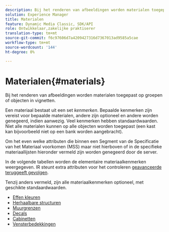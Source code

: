 ```yaml
---
description: Bij het renderen van afbeeldingen worden materialen toegepast op groepen of objecten in vignetten.
solution: Experience Manager
title: Materialen
feature: Dynamic Media Classic, SDK/API
role: Ontwikkelaar,zakelijke praktiserer
translation-type: tm+mt
source-git-commit: f6c97606d7a4209427316d7367013ad9585a5cae
workflow-type: tm+mt
source-wordcount: '144'
ht-degree: 0%

---
```



# Materialen{#materials}

Bij het renderen van afbeeldingen worden materialen toegepast op groepen of objecten in vignetten.

Een materiaal bestaat uit een set *kenmerken*. Bepaalde kenmerken zijn vereist voor bepaalde materialen, andere zijn optioneel en andere worden genegeerd, indien aanwezig. Veel kenmerken hebben standaardwaarden. Niet alle materialen kunnen op alle objecten worden toegepast (een kast kan bijvoorbeeld niet op een bank worden aangebracht).

Om het even welke attributen die binnen een Segment van de Specificatie van het Materiaal voorkomen (MSS) maar niet hierboven of in de specifieke materiaallijsten hieronder vermeld zijn worden genegeerd door de server.

In de volgende tabellen worden de elementaire materiaalkenmerken weergegeven. IR steunt extra attributen voor het controleren [geavanceerde teruggeeft gevolgen](../../../../../../ir-api/http-protocol/image-rendering-api-ref/c-ir-http-protocol-ref/c-ir-http-protocol-syntax-and-features/c-ir-advanced-render-effects/c-ir-advanced-render-effects.md#concept-bf8b6d8460244b9cacc7f4a3df4c5281).

Tenzij anders vermeld, zijn alle materiaalkenmerken optioneel, met geschikte standaardwaarden.

* [Effen kleuren](r-ir-solid-colors.md)
* [Herhaalbare structuren](r-ir-repeatable-textures.md)
* [Muurgrenzen](r-ir-wall-borders.md)
* [Decals](r-ir-decals.md)
* [Cabinetten](r-ir-cabinets.md)
* [Vensterbedekkingen](r-ir-window-coverings.md)
